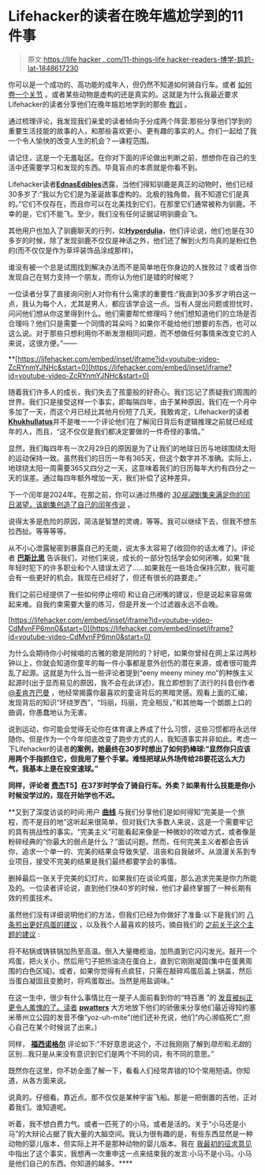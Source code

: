 # Lifehacker的读者在晚年尴尬学到的11件事

> 原文:[https://life hacker . com/11-things-life hacker-readers-博学-尴尬-lat-1848617230](https://lifehacker.com/11-things-lifehacker-readers-learned-embarrassingly-lat-1848617230)

你可以是一个成功的、高功能的成年人，但仍然不知道如何骑自行车。或者 [如何卷一个关节](https://lifehacker.com/how-to-roll-a-perfect-joint-1848559512) 。或者某些动物是虚构的还是真实的。这就是为什么我最近要求Lifehacker的读者分享他们在晚年尴尬地学到的那些 [教训](https://lifehacker.com/what-s-something-you-learned-embarrassingly-late-in-lif-1848601501) 。

通过梳理评论，我发现我们亲爱的读者倾向于分成两个阵营:那些分享他们学到的重要生活技能的故事的人，和那些喜欢更小、更有趣的事实的人。你们一起给了我一个令人愉快的改变人生的机会？—课程范围。

请记住，这是一个无羞耻区。在你对下面的评论做出判断之前，想想你在自己的生活中还需要学习和发现的东西。毕竟盲点的本质就是你看不到。

Lifehacker读者[**EdnasEdibles**](https://kinja.com/EdnasEdibles)透露，当他们得知驯鹿是真正的动物时，他们已经30多岁了:“我以为它们是为圣诞故事虚构的。北极的独角兽。我不知道它们是真的。”它们不仅存在，而且你可以在北美找到它们，在那里它们通常被称为驯鹿。不幸的是，它们不能飞。至少，我们没有任何证据证明驯鹿会飞。

其他用户也加入了驯鹿聊天的行列，如[**Hyperdulia**](https://kinja.com/hyperduila)，他们评论说，他们也是在30多岁的时候，除了发现驯鹿不仅仅是神话之外，他们还了解到火烈鸟真的是粉红色的(而不仅仅是作为草坪装饰品涂成那样)。

谁没有被一个总是试图找到解决办法而不是简单地在你身边的人挫败过？或者当你发现自己在努力支持一个朋友，而你认为他们是错的时候呢？

一位读者分享了直接询问别人对你有什么需求的重要性:“我直到30多岁才明白这一点，我认为每个人，尤其是男人，都应该学会这一点。当有人提出问题或担忧时，问问他们想从你这里得到什么。他们需要帮忙修理吗？他们想知道他们的立场是否合理吗？他们只是需要一个同情的耳朵吗？如果你不能给他们想要的东西，也可以这么说。对于那些只想利用你不断发泄相同问题，而不想做任何事情来改变它的人来说，这很方便。”——[](https://kinja.com/timbales)

 **[https://lifehacker.com/embed/inset/iframe?id=youtube-video-ZcRYnmYJNHc&start=0](https://lifehacker.com/embed/inset/iframe?id=youtube-video-ZcRYnmYJNHc&start=0) 

随着我们许多人的成长，我们失去了孩童般的好奇心。我们忘记了质疑我们周围的世界。我们只是接受这样一个事实，即每隔四年，由于某种原因，我们在一个月中多加了一天，而这个月已经比其他月份短了几天。我敢肯定，Lifehacker的读者[**Khukhullatus**](https://kinja.com/khukhullatus)并不是唯一一个评论他们在了解闰日背后有逻辑推理之前就已经成年的人，而且，“这不仅仅是我们都决定要做的一件奇怪的事情。”

显然，我们每四年有一次2月29日的原因是为了让我们的地球日历与地球围绕太阳的运动保持一致。虽然我们的日历一年有365天，但这个数字并不准确。实际上，地球绕太阳一周需要365又四分之一天，这意味着我们的日历每年大约有四分之一天的误差。通过每四年额外增加一天，我们补偿了这种差异。

下一个闰年是2024年。在那之前，你可以通过热播的 [*30摇滚*剧集来满足你的闰日渴望，该剧集创造了自己的闰年传说](https://www.vulture.com/2020/02/30-rock-leap-day-william-episode.html) 。

说得太多是危险的原因，简洁是智慧的灵魂，等等。我可以继续下去，但我不想东拉西扯。等等等等。

从不小心泄露秘密到暴露自己的无能，说太多太容易了(收回你的话太难了)。评论者 [**巴斯比思**](https://kinja.com/therealbassbeast) 告诉我们，对他们来说，成长的一部分包括学会如何闭嘴，如果“我年轻时犯下的许多职业和个人错误太迟了……如果我在一些场合保持沉默，我可能会有一些更好的机会。我现在已经好了，但还有很长的路要走。”

我们之前已经提供了一些如何停止唠叨 和让自己闭嘴的建议，但是说起来容易做起来难。自我约束需要大量的练习，但是开发一个过滤器永远不会晚。

 [https://lifehacker.com/embed/inset/iframe?id=youtube-video-CdMvnFP6mn0&start=0](https://lifehacker.com/embed/inset/iframe?id=youtube-video-CdMvnFP6mn0&start=0) 

为什么会期待你小时候唱的古雅的歌是阴险的？好吧，如果你曾经在网上呆过两秒钟以上，你就会知道你童年的每一件小事都是意外创伤的潜在来源，或者很可能弄乱了起源。这就是为什么当一些评论者提到“eeny meeny miney mo”的种族主义起源时(出于显而易见的原因，我不会在此详述)，我立即想到了流行的抖音创作者[@麦肯齐巴曼](https://www.tiktok.com/@mackenziebarmen?lang=en) ，他经常揭露你最喜欢的童谣背后的黑暗灵感。观看上面的汇编，发现背后的知识“环绕罗西”，“玛丽，玛丽，完全相反，”和其他每一个朗朗上口的曲调，你愚蠢地认为无害。

说到运动，你可能会觉得无论你在体育课上养成了什么习惯，这些习惯都将永远伴随你。但是作为一个今年彻底改变了跑步方式的人，我知道事实并非如此。考虑一下Lifehacker的读者[](https://kinja.com/ianlang)**的案例，她最终在30岁时想出了如何扔棒球:“显然你只应该用两个手指抓住它，但我用了整个手掌。难怪把球从外场传给2B要花这么大力气，我基本上是在投变速球。”**

**同样，评论者 [**费杰**](https://kinja.com/ffejie)T5】在37岁时学会了骑自行车。外卖？如果有什么技能是你小时候没学过的，现在开始学也不迟。**

 **又到了深度访谈的时间:用户 [**曲线**](https://kinja.com/Curves) 与我们分享他们是如何得知“完美是一个旅程，而不是目的地”这听起来很简单，但对我们大多数人来说，这是一个需要牢记的具有挑战性的事实。“完美主义”可能看起来像是一种微妙的吹嘘方式，或者像是粉碎经典的“你最大的弱点是什么？”面试问题。然而，任何完美主义者都会告诉你，追求一个单一的、完美的结果会导致失望、沮丧和自我破坏。从浪漫关系到专业项目，接受不完美的结果是我们最终都要学会的事情。

删掉最后一张关于完美的幻灯片。如果我们在谈论鸡蛋，那么追求完美是你力所能及的。一位读者评论说，直到他们快40岁的时候，他们才最终掌握了一种长期有效的煎蛋技术。

虽然他们没有详细说明他们的方法，但我们已经为你做好了准备:以下是我们的 [八条煎出更好鸡蛋的建议](https://lifehacker.com/8-ways-to-fry-a-better-egg-1846915074) ，以及我个人最喜欢的技巧，摘自我们的 [之前关于这个主题的建议](https://lifehacker.com/six-ways-to-make-the-perfect-fried-egg-510336592) :

将不粘锅或铸铁锅加热至高温。倒入大量橄榄油，加热直到它闪闪发光。敲开一个鸡蛋，把火关小，然后用勺子把热油浇在蛋白上，直到它刚刚凝固(集中在蛋黄周围的白色区域)。或者，如果你觉得有点疯狂，只需在敲碎鸡蛋后盖上锅盖，然后当蛋白凝固且变脆时，将鸡蛋取出。当然是用盐调味。”

在这一生中，很少有什么事情比在一屋子人面前看到你的“特百惠 ”的 [发音被纠正更令人羞愧的了。读者](https://www.tiktok.com/@bestofpodcasting/video/6925557048058858757) [**pwatters**](https://kinja.com/pwatters) 大方地放下他们的骄傲来分享他们最近得知约塞米蒂州立公园的发音不像“yoz-uh-mite”(他们还补充说，他们“内心濒临死亡”,担心自己在某个时候说了出来。)

同样， [**福西诺格尔**](https://kinja.com/fossinogel) 评论如下:“不好意思说这个，不过我刚刚了解到*隐形*和*无敌*的区别...我只是从来没有意识到它们是两个不同的词，有不同的意思。”

既然你在这里，你不妨全面了解一下，看看人们经常弄错的10个常用短语。你知道，从各方面来说。

说真的。仔细看。靠近点。那不仅仅是某种宇宙飞船。那是一把倒置的吉他，正对着我们。谁知道呢。

听着，我不想白费力气。或者一匹死了的小马。或者是活的。关于“小马还是小马”的大辩论占据了我大量的大脑空间。我认为很有趣的是，有些东西显然是一种动物的婴儿版本，但实际上并不是那种动物的婴儿版本。我在 [我最初的征求意见](https://lifehacker.com/what-s-something-you-learned-embarrassingly-late-in-lif-1848601501) 中指出了这个事实，我想再一次重申这一点来结束我的发言:小马不是小马。小马是他们自己的东西。你知道的越多。****